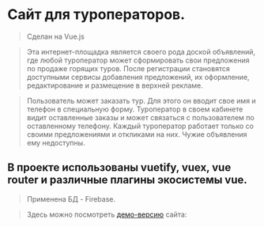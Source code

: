 # Сайт для туроператоров.
> Сделан на Vue.js

> Эта интернет-площадка является своего рода доской объявлений, где любой туроператор может сформировать свои предложения по продаже горящих туров. После регистрации становятся доступными сервисы добавления предложений, их оформление, редактирование и размещение в верхней рекламе. 

> Пользователь может заказать тур. Для этого он вводит свое имя и телефон в специальную форму. Туроператор в своем кабинете видит оставленные заказы и может связаться с пользователем по оставленному телефону. Каждый туроператор работает только со своими предложениями и откликами на них. Чужие объявления ему недоступны.

## В проекте использованы vuetify, vuex, vue router и различные плагины экосистемы vue.
> Применена БД - Firebase.

> Здесь можно посмотреть [демо-версию](https://vue-shopc.web.app/) сайта: 
